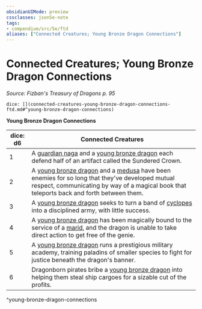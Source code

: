```yaml
---
obsidianUIMode: preview
cssclasses: json5e-note
tags:
- compendium/src/5e/ftd
aliases: ["Connected Creatures; Young Bronze Dragon Connections"]
---
```

# Connected Creatures; Young Bronze Dragon Connections
*Source: Fizban's Treasury of Dragons p. 95* 

`dice: [](connected-creatures-young-bronze-dragon-connections-ftd.md#^young-bronze-dragon-connections)`

**Young Bronze Dragon Connections**

| dice: d6 | Connected Creatures |
|----------|---------------------|
| 1 | A [guardian naga](/2-Mechanics/CLI/bestiary/monstrosity/guardian-naga.md) and a [young bronze dragon](/2-Mechanics/CLI/bestiary/dragon/young-bronze-dragon.md) each defend half of an artifact called the Sundered Crown. |
| 2 | A [young bronze dragon](/2-Mechanics/CLI/bestiary/dragon/young-bronze-dragon.md) and a [medusa](/2-Mechanics/CLI/bestiary/monstrosity/medusa.md) have been enemies for so long that they've developed mutual respect, communicating by way of a magical book that teleports back and forth between them. |
| 3 | A [young bronze dragon](/2-Mechanics/CLI/bestiary/dragon/young-bronze-dragon.md) seeks to turn a band of [cyclopes](/2-Mechanics/CLI/bestiary/giant/cyclops.md) into a disciplined army, with little success. |
| 4 | A [young bronze dragon](/2-Mechanics/CLI/bestiary/dragon/young-bronze-dragon.md) has been magically bound to the service of a [marid](/2-Mechanics/CLI/bestiary/elemental/marid.md), and the dragon is unable to take direct action to get free of the genie. |
| 5 | A [young bronze dragon](/2-Mechanics/CLI/bestiary/dragon/young-bronze-dragon.md) runs a prestigious military academy, training paladins of smaller species to fight for justice beneath the dragon's banner. |
| 6 | Dragonborn pirates bribe a [young bronze dragon](/2-Mechanics/CLI/bestiary/dragon/young-bronze-dragon.md) into helping them steal ship cargoes for a sizable cut of the profits. |
^young-bronze-dragon-connections